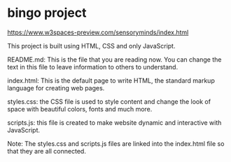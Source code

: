 # bingo project

https://www.w3spaces-preview.com/sensoryminds/index.html

This project is built using HTML, CSS and only JavaScript.

README.md: This is the file that you are reading now. You can change the text in this file to leave information to others to understand. 

index.html: This is the default page to write HTML, the standard markup language for creating web pages.

styles.css:  the CSS file is used to style content and change the look of space with beautiful colors, fonts and much more.

scripts.js:  this file is created to make website dynamic and interactive with JavaScript.

Note: The styles.css and scripts.js files are linked into the index.html file so that they are all connected.
